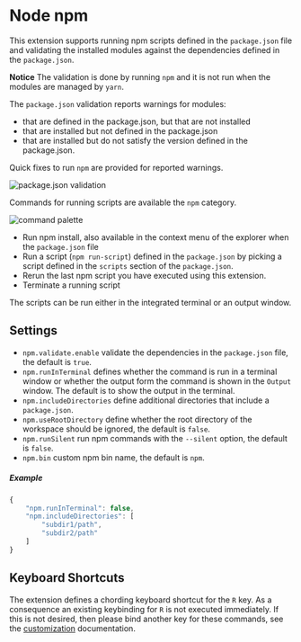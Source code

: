 # Node npm

This extension supports running npm scripts defined in the `package.json` file and validating the installed modules
against the dependencies defined in the `package.json`.

**Notice** The validation is done by running `npm` and it is not run when the modules are managed by `yarn`.

The `package.json` validation reports warnings for modules:
- that are defined in the package.json, but that are not installed
- that are installed but not defined in the package.json
- that are installed but do not satisfy the version defined in the package.json.

Quick fixes to run `npm` are provided for reported warnings.

![package.json validation](https://github.com/Microsoft/vscode-npm-scripts/raw/master/images/validation.png)

Commands for running scripts are available the `npm` category.

![command palette](https://github.com/Microsoft/vscode-npm-scripts/raw/master/images/cmds.png)

- Run npm install, also available in the context menu of the explorer when the `package.json` file
- Run a script (`npm run-script`) defined in the `package.json` by picking a script
defined in the `scripts` section of the `package.json`.
- Rerun the last npm script you have executed using this extension.
- Terminate a running script

The scripts can be run either in the integrated terminal or an output window.

## Settings
- `npm.validate.enable` validate the dependencies in the `package.json` file, the default is `true`.
- `npm.runInTerminal` defines whether the command is run
in a terminal window or whether the output form the command is shown in the `Output` window. The default is to show the output in the terminal.
- `npm.includeDirectories` define additional directories that include a  `package.json`.
- `npm.useRootDirectory` define whether the root directory of the workspace should be ignored, the default is `false`.
- `npm.runSilent` run npm commands with the `--silent` option, the default is `false`.
- `npm.bin` custom npm bin name, the default is `npm`.

##### Example
```javascript
{
	"npm.runInTerminal": false,
	"npm.includeDirectories": [
		"subdir1/path",
		"subdir2/path"
	]
}
```

## Keyboard Shortcuts

The extension defines a chording keyboard shortcut for the `R` key. As a consequence an existing keybinding for `R` is not executed immediately. If this is not desired, then please bind another key for these commands, see the [customization](https://code.visualstudio.com/docs/customization/keybindings) documentation.
